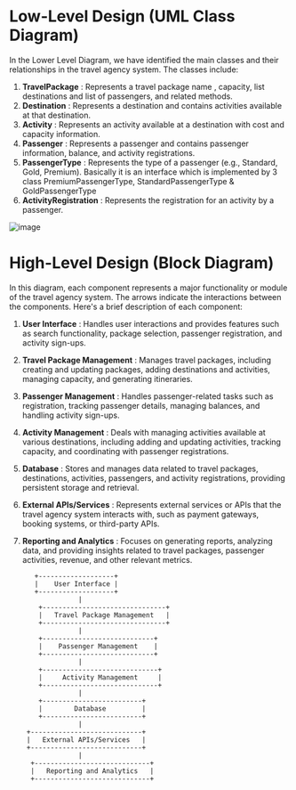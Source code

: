 # Low-Level Design (UML Class Diagram)

In the Lower Level Diagram, we have identified the main classes and their relationships in the travel agency system. The classes include:

1. **TravelPackage**        : Represents a travel package name , capacity, list destinations and list of passengers, and related methods.
2. **Destination**          : Represents a destination and contains activities available at that destination.
3. **Activity**             : Represents an activity available at a destination with cost and capacity information.
4. **Passenger**            : Represents a passenger and contains passenger information, balance, and activity registrations.
5. **PassengerType**        : Represents the type of a passenger (e.g., Standard, Gold, Premium). Basically it is an interface which is implemented by 3 class PremiumPassengerType, StandardPassengerType & GoldPassengerType
6. **ActivityRegistration** : Represents the registration for an activity by a passenger.
   
![image](https://github.com/yashrockstar/Travel-Agency/assets/72990999/1cac5933-c136-4698-b52e-5d0d0da59c64)

                                           
# High-Level Design (Block Diagram)

In this diagram, each component represents a major functionality or module of the travel agency system. The arrows indicate the interactions between the components. Here's a brief description of each component:

1. **User Interface**            : Handles user interactions and provides features such as search functionality, package selection, passenger registration, and activity sign-ups.
2. **Travel Package Management** : Manages travel packages, including creating and updating packages, adding destinations and activities, managing capacity, and generating itineraries.
3. **Passenger Management**      : Handles passenger-related tasks such as registration, tracking passenger details, managing balances, and handling activity sign-ups.
4. **Activity Management**       : Deals with managing activities available at various destinations, including adding and updating activities, tracking capacity, and coordinating with passenger registrations.
5. **Database**                  : Stores and manages data related to travel packages, destinations, activities, passengers, and activity registrations, providing persistent storage and retrieval.
6. **External APIs/Services**    : Represents external services or APIs that the travel agency system interacts with, such as payment gateways, booking systems, or third-party APIs.
7. **Reporting and Analytics**   : Focuses on generating reports, analyzing data, and providing insights related to travel packages, passenger activities, revenue, and other relevant metrics.

          +-------------------+
          |    User Interface |
          +-------------------+
                     |
           +-------------------------------+
           |   Travel Package Management   |
           +-------------------------------+
                     |
           +----------------------------+
           |    Passenger Management    |
           +----------------------------+
                     |
           +-----------------------------+
           |     Activity Management     |
           +-----------------------------+
                     |
           +-------------------------+
           |        Database         |
           +-------------------------+
                     |
        +----------------------------+
        |   External APIs/Services   |
        +----------------------------+
                     |
         +-----------------------------+
         |   Reporting and Analytics   |
         +-----------------------------+

